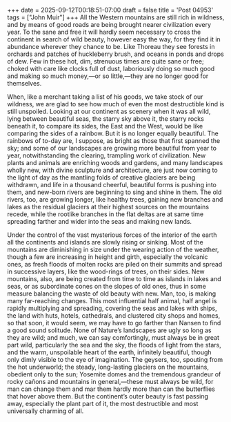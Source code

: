 +++
date = 2025-09-12T00:18:51-07:00
draft = false
title = 'Post 04953'
tags = ["John Muir"]
+++
All the Western mountains are still rich in wildness, and by means of good roads are being brought nearer civilization every year. To the sane and free it will hardly seem necessary to cross the continent in search of wild beauty, however easy the way, for they find it in abundance wherever they chance to be. Like Thoreau they see forests in orchards and patches of huckleberry brush, and oceans in ponds and drops of dew. Few in these hot, dim, strenuous times are quite sane or free; choked with care like clocks full of dust, laboriously doing so much good and making so much money,—or so little,—they are no longer good for themselves.

When, like a merchant taking a list of his goods, we take stock of our wildness, we are glad to see how much of even the most destructible kind is still unspoiled. Looking at our continent as scenery when it was all wild, lying between beautiful seas, the starry sky above it, the starry rocks beneath it, to compare its sides, the East and the West, would be like comparing the sides of a rainbow. But it is no longer equally beautiful. The rainbows of to-day are, I suppose, as bright as those that first spanned the sky; and some of our landscapes are growing more beautiful from year to year, notwithstanding the clearing, trampling work of civilization. New plants and animals are enriching woods and gardens, and many landscapes wholly new, with divine sculpture and architecture, are just now coming to the light of day as the mantling folds of creative glaciers are being withdrawn, and life in a thousand cheerful, beautiful forms is pushing into them, and new-born rivers are beginning to sing and shine in them. The old rivers, too, are growing longer, like healthy trees, gaining new branches and lakes as the residual glaciers at their highest sources on the mountains recede, while the rootlike branches in the flat deltas are at same time spreading farther and wider into the seas and making new lands.

Under the control of the vast mysterious forces of the interior of the earth all the continents and islands are slowly rising or sinking. Most of the mountains are diminishing in size under the wearing action of the weather, though a few are increasing in height and girth, especially the volcanic ones, as fresh floods of molten rocks are piled on their summits and spread in successive layers, like the wood-rings of trees, on their sides. New mountains, also, are being created from time to time as islands in lakes and seas, or as subordinate cones on the slopes of old ones, thus in some measure balancing the waste of old beauty with new. Man, too, is making many far-reaching changes. This most influential half animal, half angel is rapidly multiplying and spreading, covering the seas and lakes with ships, the land with huts, hotels, cathedrals, and clustered city shops and homes, so that soon, it would seem, we may have to go farther than Nansen to find a good sound solitude. None of Nature’s landscapes are ugly so long as they are wild; and much, we can say comfortingly, must always be in great part wild, particularly the sea and the sky, the floods of light from the stars, and the warm, unspoilable heart of the earth, infinitely beautiful, though only dimly visible to the eye of imagination. The geysers, too, spouting from the hot underworld; the steady, long-lasting glaciers on the mountains, obedient only to the sun; Yosemite domes and the tremendous grandeur of rocky cañons and mountains in general,—these must always be wild, for man can change them and mar them hardly more than can the butterflies that hover above them. But the continent’s outer beauty is fast passing away, especially the plant part of it, the most destructible and most universally charming of all.
